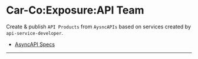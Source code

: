 # Car-Co:Exposure:API Team

Create & publish `API Products` from `AysncAPIs` based on services created by `api-service-developer`.

* [AsyncAPI Specs](./asyncapi-specs)
 
---
